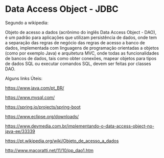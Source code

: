 <h1>Data Access Object - JDBC</h1>

<p>Segundo a wikipedia:</p>

<p>Objeto de acesso a dados (acrônimo do inglês Data Access Object 
    - DAO), é um padrão para aplicações que utilizam persistência 
    de dados, onde tem a separação das regras de negócio das regras 
    de acesso a banco de dados, implementada com linguagens de 
    programação orientadas a objetos (como por exemplo Java) e 
    arquitetura MVC, onde todas as funcionalidades de bancos de 
    dados, tais como obter conexões, mapear objetos para tipos de 
    dados SQL ou executar comandos SQL, devem ser feitas por classes
     DAO.</p>
    
<p>Alguns links Úteis:</p>

<p><a href="https://www.java.com/pt_BR/">https://www.java.com/pt_BR/</a></p>
<p><a href="https://www.mysql.com/">https://www.mysql.com/</a></p>
<p><a href="https://spring.io/projects/spring-boot">https://spring.io/projects/spring-boot</a></p>
<p><a href="https://www.eclipse.org/downloads/">https://www.eclipse.org/downloads/</a></p>
<p><a href="https://www.devmedia.com.br/implementando-o-data-access-object-no-java-ee/33339">https://www.devmedia.com.br/implementando-o-data-access-object-no-java-ee/33339</a></p>
<p><a href="https://pt.wikipedia.org/wiki/Objeto_de_acesso_a_dados">https://pt.wikipedia.org/wiki/Objeto_de_acesso_a_dados</a></p>
<p><a href="http://www.macoratti.net/11/10/pp_dao1.htm">http://www.macoratti.net/11/10/pp_dao1.htm</a></p>